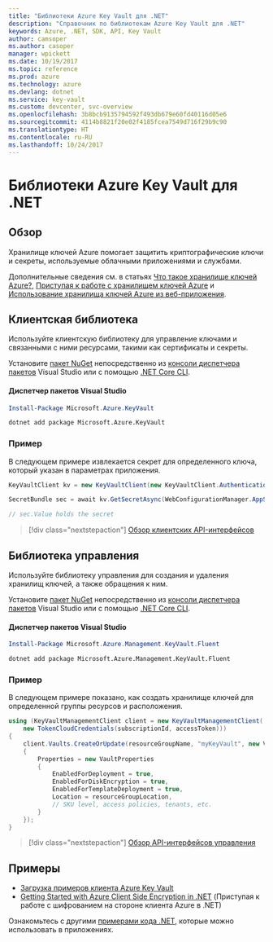 ```yaml
---
title: "Библиотеки Azure Key Vault для .NET"
description: "Справочник по библиотекам Azure Key Vault для .NET"
keywords: Azure, .NET, SDK, API, Key Vault
author: camsoper
ms.author: casoper
manager: wpickett
ms.date: 10/19/2017
ms.topic: reference
ms.prod: azure
ms.technology: azure
ms.devlang: dotnet
ms.service: key-vault
ms.custom: devcenter, svc-overview
ms.openlocfilehash: 3b8bcb9135794592f493db679e60fd40116d05e6
ms.sourcegitcommit: 4114b8821f20e02f4185fcea7549d716f29b9c90
ms.translationtype: HT
ms.contentlocale: ru-RU
ms.lasthandoff: 10/24/2017
---
```

# <a name="azure-key-vault-libraries-for-net"></a>Библиотеки Azure Key Vault для .NET

## <a name="overview"></a>Обзор

Хранилище ключей Azure помогает защитить криптографические ключи и секреты, используемые облачными приложениями и службами.

Дополнительные сведения см. в статьях [Что такое хранилище ключей Azure?](/azure/key-vault/key-vault-whatis), [Приступая к работе с хранилищем ключей Azure](/azure/key-vault/key-vault-get-started) и [Использование хранилища ключей Azure из веб-приложения](/azure/key-vault/key-vault-use-from-web-application).

## <a name="client-library"></a>Клиентская библиотека

Используйте клиентскую библиотеку для управление ключами и связанными с ними ресурсами, такими как сертификаты и секреты.

Установите [пакет NuGet](https://www.nuget.org/packages/Microsoft.Azure.KeyVault) непосредственно из [консоли диспетчера пакетов][PackageManager] Visual Studio или с помощью [.NET Core CLI][DotNetCLI].

#### <a name="visual-studio-package-manager"></a>Диспетчер пакетов Visual Studio

```powershell
Install-Package Microsoft.Azure.KeyVault
```

```bash
dotnet add package Microsoft.Azure.KeyVault
```

### <a name="example"></a>Пример

В следующем примере извлекается секрет для определенного ключа, который указан в параметрах приложения.

```csharp
KeyVaultClient kv = new KeyVaultClient(new KeyVaultClient.AuthenticationCallback(securityToken));

SecretBundle sec = await kv.GetSecretAsync(WebConfigurationManager.AppSettings["SecretUri"]);

// sec.Value holds the secret
```

> [!div class="nextstepaction"]
> [Обзор клиентских API-интерфейсов](/dotnet/api/overview/azure/keyvault/client)

## <a name="management-library"></a>Библиотека управления

Используйте библиотеку управления для создания и удаления хранилищ ключей, а также обращения к ним.

Установите [пакет NuGet](https://www.nuget.org/packages/Microsoft.Azure.Management.KeyVault.Fluent) непосредственно из [консоли диспетчера пакетов][PackageManager] Visual Studio или с помощью [.NET Core CLI][DotNetCLI].

#### <a name="visual-studio-package-manager"></a>Диспетчер пакетов Visual Studio

```powershell
Install-Package Microsoft.Azure.Management.KeyVault.Fluent
```

```bash
dotnet add package Microsoft.Azure.Management.KeyVault.Fluent
```

### <a name="example"></a>Пример

В следующем примере показано, как создать хранилище ключей для определенной группы ресурсов и расположения.

```csharp
using (KeyVaultManagementClient client = new KeyVaultManagementClient(
    new TokenCloudCredentials(subscriptionId, accessToken)))
{
    client.Vaults.CreateOrUpdate(resourceGroupName, "myKeyVault", new VaultCreateOrUpdateParameters
    {
        Properties = new VaultProperties
        {
            EnabledForDeployment = true,
            EnabledForDiskEncryption = true,
            EnabledForTemplateDeployment = true,
            Location = resourceGroupLocation,
            // SKU level, access policies, tenants, etc.
        }
    });
}
```

> [!div class="nextstepaction"]
> [Обзор API-интерфейсов управления](/dotnet/api/overview/azure/keyvault/management)

## <a name="samples"></a>Примеры

* [Загрузка примеров клиента Azure Key Vault](https://www.microsoft.com/download/details.aspx?id=45343)
* [Getting Started with Azure Client Side Encryption in .NET](https://azure.microsoft.com/resources/samples/storage-dotnet-client-side-encryption/) (Приступая к работе с шифрованием на стороне клиента Azure в .NET)


Ознакомьтесь с другими [примерами кода .NET](https://azure.microsoft.com/resources/samples/?platform=dotnet), которые можно использовать в приложениях.

[PackageManager]: https://docs.microsoft.com/nuget/tools/package-manager-console
[DotNetCLI]: https://docs.microsoft.com/dotnet/core/tools/dotnet-add-package
